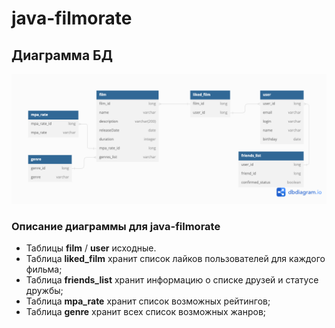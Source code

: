 # java-filmorate

## Диаграмма БД

![](diagram.png)

### Описание диаграммы для java-filmorate

- Таблицы **film** / **user** исходные.
- Таблица **liked_film** хранит список лайков пользователей для каждого фильма;
- Таблица **friends_list** хранит информацию о списке друзей и статусе дружбы;
- Таблица **mpa_rate** хранит список возможных рейтингов;
- Таблица **genre** хранит всех список возможных жанров;